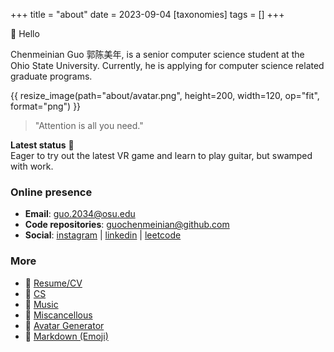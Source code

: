 +++
title = "about"
date = 2023-09-04
[taxonomies]
tags = []
+++


👋 Hello 

Chenmeinian Guo 郭陈美年, is a senior computer science student at the Ohio State University. Currently, he is applying for computer science related graduate programs.

{{ resize_image(path="about/avatar.png", height=200, width=120, op="fit", format="png") }}

> "Attention is all you need."  

**Latest status** 🎸 \
Eager to try out the latest VR game and learn to play guitar, but swamped with work.




### Online presence
- **Email**: guo.2034@osu.edu
- **Code repositories**: [guochenmeinian@github.com](https://github.com/guochenmeinian)
- **Social**: [instagram](https://www.instagram.com/__arist/) | [linkedin](https://www.linkedin.com/in/chenmeinianguo/) | [leetcode](https://leetcode.com/guochenmeinian/)
  

### More
- 🔗 [Resume/CV](/resume)
- 📰 [CS](/blogs/cs-resources/) 
- 🎼 [Music](/blogs/music-resources/)
- 📃 [Miscancellous](/blogs/miscancellous/)
- 🐩 [Avatar Generator](https://txstc55.github.io/simple-avatar/)
- 📝 [Markdown (Emoji)](https://gist.github.com/rxaviers/7360908)

